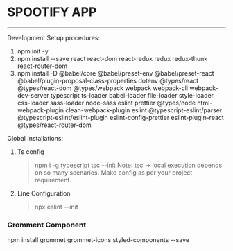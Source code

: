 # SPOOTIFY APP

---

Development Setup procedures:

1. npm init -y
2. npm install --save react react-dom react-redux redux redux-thunk react-router-dom
3. npm install -D @babel/core @babel/preset-env @babel/preset-react @babel/plugin-proposal-class-properties dotenv @types/react @types/react-dom @types/webpack webpack webpack-cli webpack-dev-server typescript ts-loader babel-loader file-loader style-loader css-loader sass-loader node-sass eslint prettier @types/node html-webpack-plugin clean-webpack-plugin eslint @typescript-eslint/parser @typescript-eslint/eslint-plugin eslint-config-prettier eslint-plugin-react @types/react-router-dom

Global Installations:

1. Ts config

   > npm i -g typescript
   > tsc --init
   > Note: tsc -> local execution depends on so many scenarios. Make config as per your project requirement.

2. Line Configuration
   > npx eslint --init

### Gromment Component

npm install grommet grommet-icons styled-components --save
